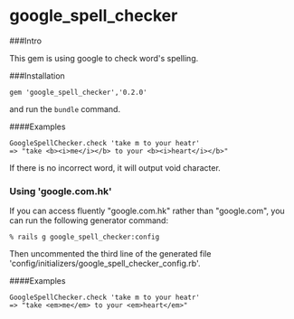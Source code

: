 google_spell_checker
====================

###Intro

This gem is using google to check word's spelling.


###Installation

```
gem 'google_spell_checker','0.2.0'
```

and run the `bundle` command.

####Examples

```
GoogleSpellChecker.check 'take m to your heatr'
=> "take <b><i>me</i></b> to your <b><i>heart</i></b>"
```

If there is no incorrect word, it will output void character. 

### Using 'google.com.hk'

If you can access fluently "google.com.hk" rather than "google.com", you can run the following generator command:

```
% rails g google_spell_checker:config
```

Then uncommented the third line of the generated file 'config/initializers/google_spell_checker_config.rb'.

####Examples

```
GoogleSpellChecker.check 'take m to your heatr'
=> "take <em>me</em> to your <em>heart</em>"
```
